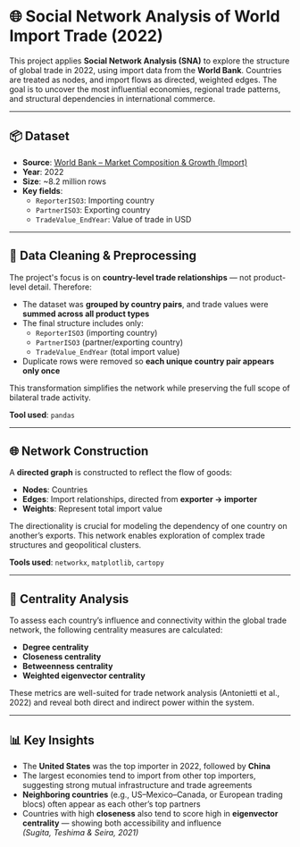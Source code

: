# 🌐 Social Network Analysis of World Import Trade (2022)

This project applies **Social Network Analysis (SNA)** to explore the structure of global trade in 2022, using import data from the **World Bank**. Countries are treated as nodes, and import flows as directed, weighted edges. The goal is to uncover the most influential economies, regional trade patterns, and structural dependencies in international commerce.

---

## 📦 Dataset

- **Source**: [World Bank – Market Composition & Growth (Import)](https://datacatalog.worldbank.org/)
- **Year**: 2022
- **Size**: ~8.2 million rows
- **Key fields**:
  - `ReporterISO3`: Importing country
  - `PartnerISO3`: Exporting country
  - `TradeValue_EndYear`: Value of trade in USD

---

## 🧹 Data Cleaning & Preprocessing

The project's focus is on **country-level trade relationships** — not product-level detail. Therefore:

- The dataset was **grouped by country pairs**, and trade values were **summed across all product types**
- The final structure includes only:
  - `ReporterISO3` (importing country)
  - `PartnerISO3` (partner/exporting country)
  - `TradeValue_EndYear` (total import value)
- Duplicate rows were removed so **each unique country pair appears only once**

This transformation simplifies the network while preserving the full scope of bilateral trade activity.

**Tool used**: `pandas`

---

## 🌐 Network Construction

A **directed graph** is constructed to reflect the flow of goods:
- **Nodes**: Countries
- **Edges**: Import relationships, directed from **exporter → importer**
- **Weights**: Represent total import value

The directionality is crucial for modeling the dependency of one country on another’s exports. This network enables exploration of complex trade structures and geopolitical clusters.

**Tools used**: `networkx`, `matplotlib`, `cartopy`

---

## 🧠 Centrality Analysis

To assess each country’s influence and connectivity within the global trade network, the following centrality measures are calculated:

- **Degree centrality**
- **Closeness centrality**
- **Betweenness centrality**
- **Weighted eigenvector centrality**

These metrics are well-suited for trade network analysis (Antonietti et al., 2022) and reveal both direct and indirect power within the system.

---

## 📊 Key Insights

- The **United States** was the top importer in 2022, followed by **China**
- The largest economies tend to import from other top importers, suggesting strong mutual infrastructure and trade agreements
- **Neighboring countries** (e.g., US–Mexico–Canada, or European trading blocs) often appear as each other’s top partners
- Countries with high **closeness** also tend to score high in **eigenvector centrality** — showing both accessibility and influence  
  *(Sugita, Teshima & Seira, 2021)*




